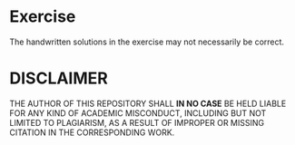 # Exercise
The handwritten solutions in the exercise may not necessarily be correct.
# DISCLAIMER
THE AUTHOR OF THIS REPOSITORY SHALL **IN NO CASE** BE HELD LIABLE FOR ANY KIND OF ACADEMIC MISCONDUCT, INCLUDING BUT NOT LIMITED TO PLAGIARISM, AS A RESULT OF IMPROPER OR MISSING CITATION IN THE CORRESPONDING WORK.
